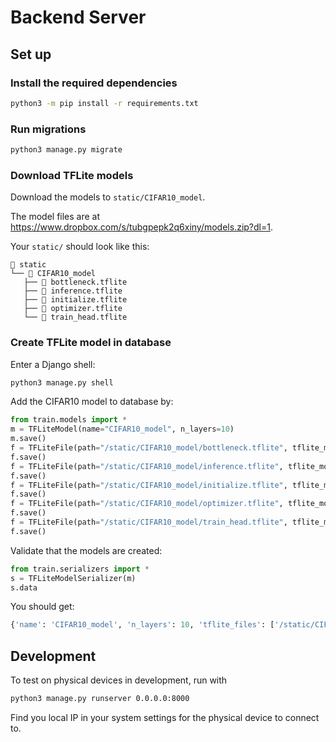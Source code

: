# Backend Server

## Set up

### Install the required dependencies

```sh
python3 -m pip install -r requirements.txt
```

### Run migrations

```sh
python3 manage.py migrate
```

### Download TFLite models

Download the models to `static/CIFAR10_model`.

The model files are at <https://www.dropbox.com/s/tubgpepk2q6xiny/models.zip?dl=1>.

Your `static/` should look like this:

```
 static
└──  CIFAR10_model
   ├──  bottleneck.tflite
   ├──  inference.tflite
   ├──  initialize.tflite
   ├──  optimizer.tflite
   └──  train_head.tflite
```

### Create TFLite model in database

Enter a Django shell:

```sh
python3 manage.py shell
```

Add the CIFAR10 model to database by:

```python
from train.models import *
m = TFLiteModel(name="CIFAR10_model", n_layers=10)
m.save()
f = TFLiteFile(path="/static/CIFAR10_model/bottleneck.tflite", tflite_model=m)
f.save()
f = TFLiteFile(path="/static/CIFAR10_model/inference.tflite", tflite_model=m)
f.save()
f = TFLiteFile(path="/static/CIFAR10_model/initialize.tflite", tflite_model=m)
f.save()
f = TFLiteFile(path="/static/CIFAR10_model/optimizer.tflite", tflite_model=m)
f.save()
f = TFLiteFile(path="/static/CIFAR10_model/train_head.tflite", tflite_model=m)
f.save()
```

Validate that the models are created:

```python
from train.serializers import *
s = TFLiteModelSerializer(m)
s.data
```

You should get:

```python
{'name': 'CIFAR10_model', 'n_layers': 10, 'tflite_files': ['/static/CIFAR10_model/bottleneck.tflite', '/static/CIFAR10_model/inference.tflite', '/static/CIFAR10_model/initialize.tflite', '/static/CIFAR10_model/optimizer.tflite', '/static/CIFAR10_model/train_head.tflite']}
```

## Development

To test on physical devices in development, run with

```sh
python3 manage.py runserver 0.0.0.0:8000
```

Find you local IP in your system settings for the physical device to connect to.
